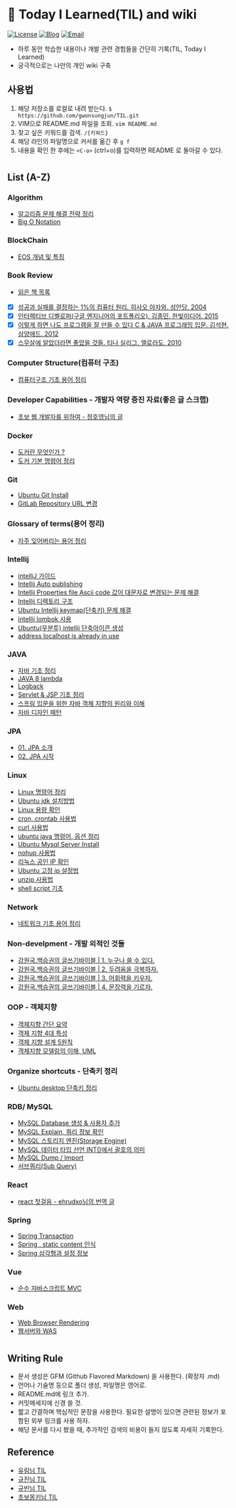 # 📝 Today I Learned(TIL) and wiki

[![License](https://img.shields.io/github/license/mashape/apistatus.svg)](./LICENSE) [![Blog](https://img.shields.io/badge/Blog-gwonsungjun.github.io-blue.svg)](https://gwonsungjun.github.io/) [![Email](https://img.shields.io/badge/Email-gwonsungjun-yellow.svg)](mailto:sungjunpizz@gmail.com)
- 하루 동안 학습한 내용이나 개발 관련 경험들을 간단히 기록(TIL, Today I Learned)
- 궁극적으로는 나만의 개인 wiki 구축

## 사용법
1. 해당 저장소를 로컬로 내려 받는다. `$ https://github.com/gwonsungjun/TIL.git`
2. VIM으로 README.md 파일을 조회. `vim README.md`
3. 찾고 싶은 키워드를 검색. `/{키워드}`
4. 해당 라인의 파일명으로 커서를 옮긴 후 `g f`
5. 내용을 확인 한 후에는 `<C-o>` (ctrl+o)를 입력하면 README 로 돌아갈 수 있다.

#

## List (A-Z)

### Algorithm
- [알고리즘 문제 해결 전략 정리](Algorithm/Algorithm_problem-solving_strategy.md)
- [Big O Notation](Algorithm/BigO_notation.md)

### BlockChain
- [EOS 개념 및 특징](BlockChain/EOS/EOS_Characteristics.md)

### Book Review
- [읽은 책 목록](Book-Review/books.md)
- [x] [성공과 실패를 결정하는 1%의 컴퓨터 원리. 히사오 야자와. 성안당. 2004](Book-Review/Development/1%25-computer-principle-that-determines-success-and-failure.md)
- [x] [인터랙티브 디벨로퍼(구글 엔지니어의 포트폴리오). 김종민. 한빛미디어. 2015](Book-Review/Development/Interactive-Developer.md)
- [x] [이렇게 하면 나도 프로그램을 잘 만들 수 있다 C & JAVA 프로그래밍 입문. 김석현. 삼양애드. 2012](Book-Review/Development/This-way-I-can-make-a-good-program1.md)
- [x] [스무살에 알았더라면 좋았을 것들. 티나 실리그. 엘로라도. 2010](Book-Review/Non-Development/What-would-have-been-nice-if-I'd-known-at-age-20.md)

### Computer Structure(컴퓨터 구조)
- [컴퓨터구조 기초 용어 정리](ComputerStructure/ComputerStructureBasic.md)
 
 ### Developer Capabilities - 개발자 역량 증진 자료(좋은 글 스크랩)
- [초보 웹 개발자를 위하여 - 정호영님의 글](Developer-Capabilities/For-starter-web-developers.md)

### Docker
- [도커란 무엇인가 ?](/Docker/docker-basic.md)
- [도커 기본 명령어 정리](/Docker/docker-command.md)

### Git
- [Ubuntu Git Install](Git/ubuntu-gitInstall.md)
- [GitLab Repository URL 변경](Git/GitLab/Rename-GitLab-url.md)
  
 ### Glossary of terms(용어 정리)
- [자주 잊어버리는 용어 정리](GlossaryOfTerms/WholeCollection.md)

### Intellij
- [intelliJ 가이드](Intellij/IntelliJ-guide.md)
- [Intellij Auto publishing](Intellij/Auto_publishing.md)
- [Intellij Properties file Ascii code 값이 대문자로 변경되는 문제 해결](Intellij/asciicode_uppercase.md)
- [Intellij 디렉토리 구조](Intellij/directory-structure.md)
- [Ubuntu Intellij keymap(단축키) 문제 해결](Intellij/keymapProblem.md)
- [intellij lombok 사용](Intellij/lombok.md)
- [Ubuntu(우분투) intellij 단축아이콘 생성](Intellij/ubuntu-ShortcutIcon.md)
- [address localhost is already in use](Intellij/Address-already-in-use-error.md)

### JAVA
- [자바 기초 정리](Java/javaBasic.md)
- [JAVA 8 lambda](Java/java8.md)
- [Logback](Java/logback.md)
- [Servlet & JSP 기초 정리](Java/servletsAndJsp.md)
- [스프링 입문을 위한 자바 객체 지향의 원리와 이해](Java/Principles_and_understanding_of_Java_object_orientation.md)
- [자바 디자인 패턴](Java/designPattern.md)

### JPA
- [01. JPA 소개](JPA/Java-ORM-standard-JPA-programming/1.JPA-introduction.md)
- [02. JPA 시작](JPA/Java-ORM-standard-JPA-programming/2.JPA-start.md)
  
### Linux
- [Linux 명령어 정리](Linux/Ubuntu/linux-command.md)
- [Ubuntu jdk 설치방법](Linux/Ubuntu/Jdk-install.md)
- [Linux 용량 확인](Linux/Ubuntu/capacity-check.md)
- [cron, crontab 사용법](Linux/Ubuntu/crontab.md)
- [curl 사용법](Linux/Ubuntu/curl.md)
- [ubuntu java 명령어, 옵션 정리](Linux/Ubuntu/java.md)
- [Ubuntu Mysql Server Install](Linux/Ubuntu/mysql-install.md)
- [nohup 사용법](Linux/Ubuntu/nohup.md)
- [리눅스 공인 IP 확인](Linux/Ubuntu/public-ip-check.md)
- [Ubuntu 고정 ip 설정법](Linux/Ubuntu/static-ip-setting.md)
- [unzip 사용법](Linux/Ubuntu/unzip.md)
- [shell script 기초](Linux/Ubuntu/shell-script.md)

### Network
- [네트워크 기초 용어 정리](Network/Network-basic.md)

### Non-develpment - 개발 외적인 것들
- [강원국.백승권의 글쓰기바이블 | 1. 누구나 쓸 수 있다.](Non-development/Writing-Bible/1-Anyone-can-write.md)
- [강원국.백승권의 글쓰기바이블 | 2. 두려움을 극복하자.](Non-development/Writing-Bible/2-Let's-overcome-fear.md)
- [강원국.백승권의 글쓰기바이블 | 3. 어휘력을 키우자.](Non-development/Writing-Bible/3-Increase-your-vocabulary.md)
- [강원국.백승권의 글쓰기바이블 | 4. 문장력을 기르자.](Non-development/Writing-Bible/4-Let's-draw-a-sentence.md)

### OOP - 객체지향
- [객체지향 간단 요약](OOP/Object-oriented-programming.md)
- [객체 지향 4대 특성](OOP/The_four_principles_of_object-oriented_Java.md)
- [객체 지향 설계 5원칙](OOP/SOLID.md)
- [객체지향 모델링의 이해, UML](OOP/UML-Basic.md)

### Organize shortcuts - 단축키 정리
- [Ubuntu desktop 단축키 정리](Organize-Shortcuts/Ubuntu-shortcuts.md)
 
### RDB/ MySQL

- [MySQL Database 생성 & 사용자 추가](RDB/MySQL/Create-DB-and-Add-User.md)
- [MySQL Explain, 쿼리 정보 확인](RDB/MySQL/Explain.md)
- [MySQL 스토리지 엔진(Storage Engine)](RDB/MySQL/Storage-Engine.md)
- [MySQL 데이터 타입 선언 INT()에서 괄호의 의미](RDB/MySQL/Zerofill.md)
- [MySQL Dump / Import](RDB/MySQL/dump-command.md)
- [서브쿼리(Sub Query)](RDB/MySQL/subquery.md)
   
### React
- [react 첫걸음 - ehrudxo님의 번역 글](React/React-FirstStep.md)

### Spring
- [Spring Transaction](Spring/SpringTransaction.md)
- [Spring , static content 인식](Spring/Spring-static-content-recognition.md)
- [Spring 삼각형과 설정 정보](Spring/Spring_triangle_and_configuration_information.md)

### Vue
- [순수 자바스크립트 MVC](Vue/pureJSMVC.md)

### Web
- [Web Browser Rendering](Web/browser-Rendering.md)
- [웹서버와 WAS](Web/webServer-WAS.md)

#

## Writing Rule
  - 문서 생성은 GFM (Github Flavored Markdown) 을 사용한다. (확장자 .md)
  - 언어나 기술명 등으로 폴더 생성, 파일명은 영어로.
  - README.md에 링크 추가.
  - 커밋메세지에 신경 쓸 것.
  - 짧고 간결하며 핵심적인 문장을 사용한다. 필요한 설명이 있으면 관련된 정보가 포함된 외부 링크를 사용 하자.
  - 해당 문서를 다시 봤을 때, 추가적인 검색의 비용이 들지 않도록 자세히 기록한다.
 
## Reference
- [유림님 TIL](https://github.com/milooy/TIL#today-i-learned)
- [규진님 TIL](https://github.com/iamkyu/TIL)
- [규빈님 TIL](https://github.com/Gyubin/TIL)
- [초보몽키님 TIL](https://wayhome25.github.io/)
